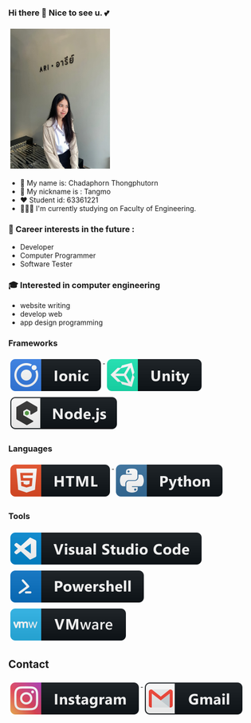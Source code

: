 ### Hi there 👋 Nice to see u. 💕

<p align="left">
<a href="#">
    <img src="svg/Tangmo.svg" alt="My World" style="vertical-align:top; margin:6px 4px" width="200" height="280">
  </a>  

</p>

- 🌻 My name is: Chadaphorn Thongphutorn 
- 🍉 My nickname is : Tangmo
- ❤️ Student id: 63361221
- 👩🏻‍💻 I'm currently studying on Faculty of Engineering.

### 💼 Career interests in the future :
 * Developer
 * Computer Programmer
 * Software Tester

### 🎓 Interested in computer engineering 
  * website writing 
  * develop web
  * app design programming
 

### Frameworks 
<p align="left">
<a href="#">
    <img src="svg/dev/frameworks/ionic.svg" alt="ionic" style="vertical-align:top; margin:6px 4px">
  </a>  

<a href="#">
    <img src="svg/dev/frameworks/unity.svg" alt="unity" style="vertical-align:top; margin:6px 4px">
  </a>  

<a href="#">
    <img src="svg/dev/frameworks/nodejs_larger.svg" alt="nodejs_larger" style="vertical-align:top; margin:6px 4px">
  </a> 

</p>

### Languages 
<p align="left">
<a href="#">
    <img src="svg/dev/languages/html.svg" alt="html" style="vertical-align:top; margin:6px 4px">
  </a> 

<a href="#">
    <img src="svg/dev/languages/python.svg" alt="python" style="vertical-align:top; margin:6px 4px">
  </a> 

</P>

### Tools 
<p align="left">
<a href="#">
    <img src="svg/dev/tools/visualstudio_code.svg" alt="visualstudio_code" style="vertical-align:top; margin:6px 4px">
  </a>

 <a href="#">
    <img src="svg/dev/tools/powershell.svg"  alt="powershell" style="vertical-align:top; margin:6px 4px">
  </a> 

   <a href="#">
    <img src="svg/dev/tools/vmware.svg" alt="vmware" style="vertical-align:top; margin:6px 4px">
  </a> 

</P>

## Contact
<p align="left">

<a href="#">
    <img src="svg/social/instagram.svg" alt="_chada.04" style="vertical-align:top; margin:6px 4px">
  </a>

  <a href="#">
    <img src="svg/social/gmail.svg" alt="chadaphornt63@nu.ac.th" style="vertical-align:top; margin:6px 4px">
  </a> 
</p>

